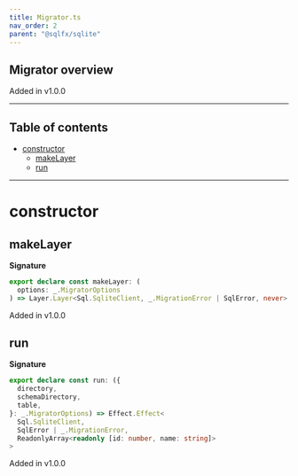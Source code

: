 ```yaml
---
title: Migrator.ts
nav_order: 2
parent: "@sqlfx/sqlite"
---
```


## Migrator overview

Added in v1.0.0

---

<h2 class="text-delta">Table of contents</h2>

- [constructor](#constructor)
  - [makeLayer](#makelayer)
  - [run](#run)

---

# constructor

## makeLayer

**Signature**

```ts
export declare const makeLayer: (
  options: _.MigratorOptions
) => Layer.Layer<Sql.SqliteClient, _.MigrationError | SqlError, never>
```

Added in v1.0.0

## run

**Signature**

```ts
export declare const run: ({
  directory,
  schemaDirectory,
  table,
}: _.MigratorOptions) => Effect.Effect<
  Sql.SqliteClient,
  SqlError | _.MigrationError,
  ReadonlyArray<readonly [id: number, name: string]>
>
```

Added in v1.0.0
